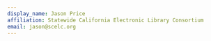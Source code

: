 ```yaml
---
display_name: Jason Price
affiliation: Statewide California Electronic Library Consortium
email: jason@scelc.org
---
```

